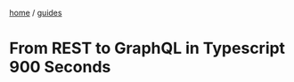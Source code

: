 <p><a href="/">home</a> / <a href="/guides">guides</a></p>
<div class="rainbow-retro"></div>

# From REST to GraphQL in Typescript 900 Seconds
